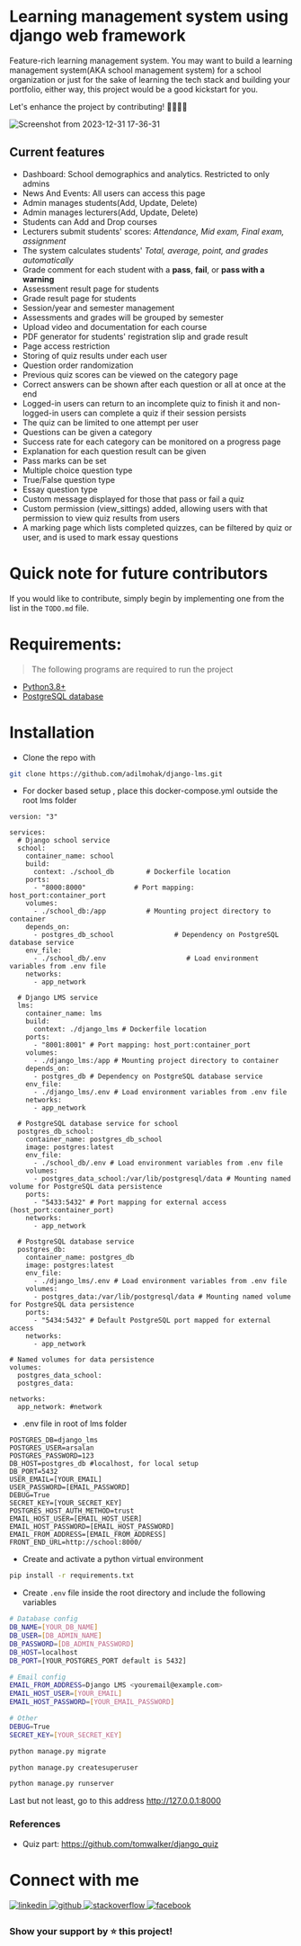 # Learning management system using django web framework

Feature-rich learning management system. You may want to build a learning management system(AKA school management system) for a school organization or just for the sake of learning the tech stack and building your portfolio, either way, this project would be a good kickstart for you.

Let's enhance the project by contributing! 👩‍💻👩‍💻

![Screenshot from 2023-12-31 17-36-31](https://github.com/adilmohak/django-lms/assets/60693922/e7fb628a-6275-4160-ae0f-ab27099ab3ca)

## Current features

- Dashboard: School demographics and analytics. Restricted to only admins
- News And Events: All users can access this page
- Admin manages students(Add, Update, Delete)
- Admin manages lecturers(Add, Update, Delete)
- Students can Add and Drop courses
- Lecturers submit students' scores: _Attendance, Mid exam, Final exam, assignment_
- The system calculates students' _Total, average, point, and grades automatically_
- Grade comment for each student with a **pass**, **fail**, or **pass with a warning**
- Assessment result page for students
- Grade result page for students
- Session/year and semester management
- Assessments and grades will be grouped by semester
- Upload video and documentation for each course
- PDF generator for students' registration slip and grade result
- Page access restriction
- Storing of quiz results under each user
- Question order randomization
- Previous quiz scores can be viewed on the category page
- Correct answers can be shown after each question or all at once at the end
- Logged-in users can return to an incomplete quiz to finish it and non-logged-in users can complete a quiz if their session persists
- The quiz can be limited to one attempt per user
- Questions can be given a category
- Success rate for each category can be monitored on a progress page
- Explanation for each question result can be given
- Pass marks can be set
- Multiple choice question type
- True/False question type
- Essay question type
- Custom message displayed for those that pass or fail a quiz
- Custom permission (view_sittings) added, allowing users with that permission to view quiz results from users
- A marking page which lists completed quizzes, can be filtered by quiz or user, and is used to mark essay questions

# Quick note for future contributors

If you would like to contribute, simply begin by implementing one from the list in the `TODO.md` file.

# Requirements:

> The following programs are required to run the project

- [Python3.8+](https://www.python.org/downloads/)
- [PostgreSQL database](https://www.postgresql.org/download/)

# Installation

- Clone the repo with

```bash
git clone https://github.com/adilmohak/django-lms.git
```
- For docker based setup , place this docker-compose.yml outside the root lms folder
```
version: "3"

services:
  # Django school service
  school:
    container_name: school
    build:
      context: ./school_db        # Dockerfile location
    ports:
      - "8000:8000"            # Port mapping: host_port:container_port
    volumes:
      - ./school_db:/app          # Mounting project directory to container
    depends_on:
      - postgres_db_school               # Dependency on PostgreSQL database service
    env_file:
      - ./school_db/.env                    # Load environment variables from .env file
    networks:
      - app_network

  # Django LMS service
  lms:
    container_name: lms
    build:
      context: ./django_lms # Dockerfile location
    ports:
      - "8001:8001" # Port mapping: host_port:container_port
    volumes:
      - ./django_lms:/app # Mounting project directory to container
    depends_on:
      - postgres_db # Dependency on PostgreSQL database service
    env_file:
      - ./django_lms/.env # Load environment variables from .env file
    networks:
      - app_network

  # PostgreSQL database service for school
  postgres_db_school:
    container_name: postgres_db_school
    image: postgres:latest
    env_file:
      - ./school_db/.env # Load environment variables from .env file
    volumes:
      - postgres_data_school:/var/lib/postgresql/data # Mounting named volume for PostgreSQL data persistence
    ports:
      - "5433:5432" # Port mapping for external access (host_port:container_port)
    networks:
      - app_network

  # PostgreSQL database service
  postgres_db:
    container_name: postgres_db
    image: postgres:latest
    env_file:
      - ./django_lms/.env # Load environment variables from .env file
    volumes:
      - postgres_data:/var/lib/postgresql/data # Mounting named volume for PostgreSQL data persistence
    ports:
      - "5434:5432" # Default PostgreSQL port mapped for external access
    networks:
      - app_network

# Named volumes for data persistence
volumes:
  postgres_data_school:
  postgres_data:
  
networks:
  app_network: #network
```
- .env file in root of lms folder
```
POSTGRES_DB=django_lms
POSTGRES_USER=arsalan
POSTGRES_PASSWORD=123
DB_HOST=postgres_db #localhost, for local setup
DB_PORT=5432
USER_EMAIL=[YOUR_EMAIL]
USER_PASSWORD=[EMAIL_PASSWORD]
DEBUG=True
SECRET_KEY=[YOUR_SECRET_KEY]
POSTGRES_HOST_AUTH_METHOD=trust
EMAIL_HOST_USER=[EMAIL_HOST_USER]
EMAIL_HOST_PASSWORD=[EMAIL_HOST_PASSWORD]
EMAIL_FROM_ADDRESS=[EMAIL_FROM_ADDRESS]
FRONT_END_URL=http://school:8000/
```
- Create and activate a python virtual environment

```bash
pip install -r requirements.txt
```

- Create `.env` file inside the root directory and include the following variables

```bash
# Database config
DB_NAME=[YOUR_DB_NAME]
DB_USER=[DB_ADMIN_NAME]
DB_PASSWORD=[DB_ADMIN_PASSWORD]
DB_HOST=localhost
DB_PORT=[YOUR_POSTGRES_PORT default is 5432]

# Email config
EMAIL_FROM_ADDRESS=Django LMS <youremail@example.com>
EMAIL_HOST_USER=[YOUR_EMAIL]
EMAIL_HOST_PASSWORD=[YOUR_EMAIL_PASSWORD]

# Other
DEBUG=True
SECRET_KEY=[YOUR_SECRET_KEY]
```

```bash
python manage.py migrate
```

```bash
python manage.py createsuperuser
```

```bash
python manage.py runserver
```

Last but not least, go to this address http://127.0.0.1:8000

### References

- Quiz part: https://github.com/tomwalker/django_quiz

# Connect with me

<div>
<a href="https://www.linkedin.com/in/adilmohak" target="_blank">
<img src=https://img.shields.io/badge/linkedin-%231E77B5.svg?&style=for-the-badge&logo=linkedin&logoColor=white alt=linkedin style="margin-bottom: 5px;" />
</a>
<a href="https://github.com/adilmohak" target="_blank">
<img src=https://img.shields.io/badge/github-%2324292e.svg?&style=for-the-badge&logo=github&logoColor=white alt=github style="margin-bottom: 5px;" />
</a>
<a href="https://stackoverflow.com/users/12872688/adil-mohak" target="_blank">
<img src=https://img.shields.io/badge/stackoverflow-%23F28032.svg?&style=for-the-badge&logo=stackoverflow&logoColor=white alt=stackoverflow style="margin-bottom: 5px;" />
</a>
<a href="https://www.facebook.com/adilmohak1" target="_blank">
<img src=https://img.shields.io/badge/facebook-%232E87FB.svg?&style=for-the-badge&logo=facebook&logoColor=white alt=facebook style="margin-bottom: 5px;" />
</a>
</div>

### Show your support by ⭐️ this project!
